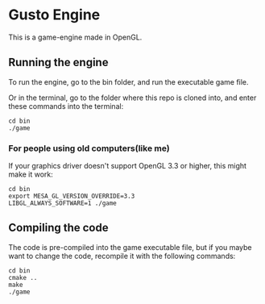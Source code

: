 # Gusto Engine
This is a game-engine made in OpenGL.

## Running the engine
To run the engine, go to the bin folder, and run the executable game file.

Or in the terminal, go to the folder where this repo is cloned into, and enter these commands into the terminal:
```
cd bin
./game
```

### For people using old computers(like me)
If your graphics driver doesn't support OpenGL 3.3 or higher, this might make it work:
```
cd bin
export MESA_GL_VERSION_OVERRIDE=3.3
LIBGL_ALWAYS_SOFTWARE=1 ./game
```

## Compiling the code
The code is pre-compiled into the game executable file, but if you maybe want to change the code, recompile it with the following commands:
```
cd bin
cmake ..
make
./game
```
